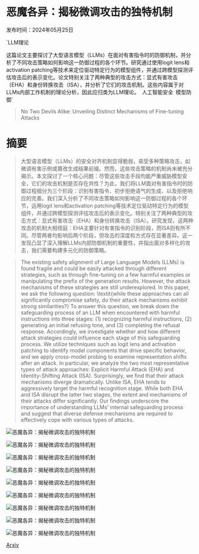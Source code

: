 # 恶魔各异：揭秘微调攻击的独特机制

发布时间：2024年05月25日

`LLM理论

这篇论文主要探讨了大型语言模型（LLMs）在面对有害指令时的防御机制，并分析了不同攻击策略如何影响这一防御过程的各个环节。研究通过使用logit lens和activation patching等技术来定位驱动特定行为的模型组件，并通过跨模型探测评估攻击后的表示变化。论文特别关注了两种典型的攻击方式：显式有害攻击（EHA）和身份转换攻击（ISA），并分析了它们的攻击机制。这些内容属于对LLMs内部工作机制的理论分析，因此应归类为LLM理论。` `人工智能安全` `模型防御`

> No Two Devils Alike: Unveiling Distinct Mechanisms of Fine-tuning Attacks

# 摘要

> 大型语言模型（LLMs）的安全对齐机制显得脆弱，易受多种策略攻击，如微调有害示例或篡改生成结果前缀。然而，这些攻击策略的机制尚未被充分揭示。本文探讨了一个核心问题：尽管这些攻击手段均能严重威胁模型安全，它们的攻击机制是否存在共性？为此，我们将LLM面对有害指令时的防御过程细分为三个阶段：识别有害指令、初步拒绝语气的生成、以及拒绝响应的完善。我们深入分析了不同攻击策略如何影响这一防御过程的各个环节，运用logit lens和activation patching等技术定位驱动特定行为的模型组件，并通过跨模型探测评估攻击后的表示变化。特别关注了两种典型的攻击方式：显式有害攻击（EHA）和身份转换攻击（ISA）。研究发现，这两种攻击的机制大相径庭：EHA主要针对有害指令的识别阶段，而ISA则有所不同。尽管两者均影响后两个阶段，但攻击的深度和方式存在显著差异。这一发现凸显了深入理解LLMs内部防御机制的重要性，并指出面对多样化的攻击，我们需要构建多元化的防御策略。

> The existing safety alignment of Large Language Models (LLMs) is found fragile and could be easily attacked through different strategies, such as through fine-tuning on a few harmful examples or manipulating the prefix of the generation results. However, the attack mechanisms of these strategies are still underexplored. In this paper, we ask the following question: \textit{while these approaches can all significantly compromise safety, do their attack mechanisms exhibit strong similarities?} To answer this question, we break down the safeguarding process of an LLM when encountered with harmful instructions into three stages: (1) recognizing harmful instructions, (2) generating an initial refusing tone, and (3) completing the refusal response. Accordingly, we investigate whether and how different attack strategies could influence each stage of this safeguarding process. We utilize techniques such as logit lens and activation patching to identify model components that drive specific behavior, and we apply cross-model probing to examine representation shifts after an attack. In particular, we analyze the two most representative types of attack approaches: Explicit Harmful Attack (EHA) and Identity-Shifting Attack (ISA). Surprisingly, we find that their attack mechanisms diverge dramatically. Unlike ISA, EHA tends to aggressively target the harmful recognition stage. While both EHA and ISA disrupt the latter two stages, the extent and mechanisms of their attacks differ significantly. Our findings underscore the importance of understanding LLMs' internal safeguarding process and suggest that diverse defense mechanisms are required to effectively cope with various types of attacks.

![恶魔各异：揭秘微调攻击的独特机制](../../../paper_images/2405.16229/x1.png)

![恶魔各异：揭秘微调攻击的独特机制](../../../paper_images/2405.16229/x2.png)

![恶魔各异：揭秘微调攻击的独特机制](../../../paper_images/2405.16229/x3.png)

![恶魔各异：揭秘微调攻击的独特机制](../../../paper_images/2405.16229/x4.png)

![恶魔各异：揭秘微调攻击的独特机制](../../../paper_images/2405.16229/x5.png)

![恶魔各异：揭秘微调攻击的独特机制](../../../paper_images/2405.16229/x6.png)

![恶魔各异：揭秘微调攻击的独特机制](../../../paper_images/2405.16229/x7.png)

![恶魔各异：揭秘微调攻击的独特机制](../../../paper_images/2405.16229/x8.png)

![恶魔各异：揭秘微调攻击的独特机制](../../../paper_images/2405.16229/x9.png)

[Arxiv](https://arxiv.org/abs/2405.16229)